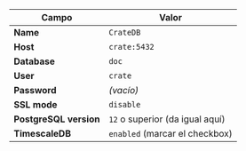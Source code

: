 | Campo                  | Valor                           |
| ---------------------- | ------------------------------- |
| **Name**               | `CrateDB`                       |
| **Host**               | `crate:5432`                    |
| **Database**           | `doc`                           |
| **User**               | `crate`                         |
| **Password**           | *(vacío)*                       |
| **SSL mode**           | `disable`                       |
| **PostgreSQL version** | `12` o superior (da igual aquí) |
| **TimescaleDB**        | `enabled` (marcar el checkbox)  |
